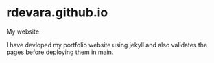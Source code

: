 # rdevara.github.io
My website

I have devloped my portfolio website using jekyll and also validates the pages before deploying them in main.

